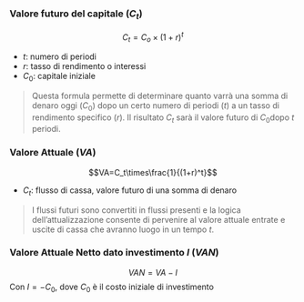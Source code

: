 ### Valore futuro del capitale ($C_t$)
$$C_t=C_o\times(1+r)^t$$
- $t$: numero di periodi 
- $r$: tasso di rendimento o interessi
- $C_0$: capitale iniziale
>Questa formula permette di determinare quanto varrà una somma di denaro oggi ($C_0$​) dopo un certo numero di periodi ($t$) a un tasso di rendimento specifico ($r$). Il risultato $C_t$​ sarà il valore futuro di $C_0$​ dopo $t$ periodi.
### Valore Attuale ($VA$)
$$VA=C_t\times\frac{1}{(1+r)^t}$$
- $C_t$: flusso di cassa, valore futuro di una somma di denaro
>I flussi futuri sono convertiti in flussi presenti e la logica dell’attualizzazione consente di pervenire al valore attuale entrate e uscite di cassa che avranno luogo in un tempo $t$.
### Valore Attuale Netto dato investimento $I$ ($VAN$)
$$VAN=VA-I$$
Con $I=-C_0$, dove $C_0$ è il costo iniziale di investimento